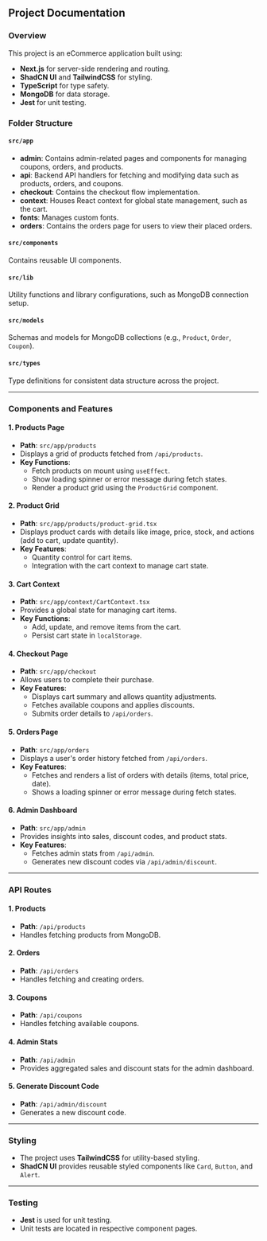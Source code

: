 
## Project Documentation

### Overview

This project is an eCommerce application built using:

-   **Next.js** for server-side rendering and routing.
-   **ShadCN UI** and **TailwindCSS** for styling.
-   **TypeScript** for type safety.
-   **MongoDB** for data storage.
-   **Jest** for unit testing.

### Folder Structure

#### `src/app`

-   **admin**: Contains admin-related pages and components for managing coupons, orders, and products.
-   **api**: Backend API handlers for fetching and modifying data such as products, orders, and coupons.
-   **checkout**: Contains the checkout flow implementation.
-   **context**: Houses React context for global state management, such as the cart.
-   **fonts**: Manages custom fonts.
-   **orders**: Contains the orders page for users to view their placed orders.

#### `src/components`

Contains reusable UI components.

#### `src/lib`

Utility functions and library configurations, such as MongoDB connection setup.

#### `src/models`

Schemas and models for MongoDB collections (e.g., `Product`, `Order`, `Coupon`).

#### `src/types`

Type definitions for consistent data structure across the project.

----------

### Components and Features

#### 1. **Products Page**

-   **Path**: `src/app/products`
-   Displays a grid of products fetched from `/api/products`.
-   **Key Functions**:
    -   Fetch products on mount using `useEffect`.
    -   Show loading spinner or error message during fetch states.
    -   Render a product grid using the `ProductGrid` component.

#### 2. **Product Grid**

-   **Path**: `src/app/products/product-grid.tsx`
-   Displays product cards with details like image, price, stock, and actions (add to cart, update quantity).
-   **Key Features**:
    -   Quantity control for cart items.
    -   Integration with the cart context to manage cart state.

#### 3. **Cart Context**

-   **Path**: `src/app/context/CartContext.tsx`
-   Provides a global state for managing cart items.
-   **Key Functions**:
    -   Add, update, and remove items from the cart.
    -   Persist cart state in `localStorage`.

#### 4. **Checkout Page**

-   **Path**: `src/app/checkout`
-   Allows users to complete their purchase.
-   **Key Features**:
    -   Displays cart summary and allows quantity adjustments.
    -   Fetches available coupons and applies discounts.
    -   Submits order details to `/api/orders`.

#### 5. **Orders Page**

-   **Path**: `src/app/orders`
-   Displays a user's order history fetched from `/api/orders`.
-   **Key Features**:
    -   Fetches and renders a list of orders with details (items, total price, date).
    -   Shows a loading spinner or error message during fetch states.

#### 6. **Admin Dashboard**

-   **Path**: `src/app/admin`
-   Provides insights into sales, discount codes, and product stats.
-   **Key Features**:
    -   Fetches admin stats from `/api/admin`.
    -   Generates new discount codes via `/api/admin/discount`.

----------

### API Routes

#### 1. **Products**

-   **Path**: `/api/products`
-   Handles fetching products from MongoDB.

#### 2. **Orders**

-   **Path**: `/api/orders`
-   Handles fetching and creating orders.

#### 3. **Coupons**

-   **Path**: `/api/coupons`
-   Handles fetching available coupons.

#### 4. **Admin Stats**

-   **Path**: `/api/admin`
-   Provides aggregated sales and discount stats for the admin dashboard.

#### 5. **Generate Discount Code**

-   **Path**: `/api/admin/discount`
-   Generates a new discount code.

----------

### Styling

-   The project uses **TailwindCSS** for utility-based styling.
-   **ShadCN UI** provides reusable styled components like `Card`, `Button`, and `Alert`.

----------

### Testing

-   **Jest** is used for unit testing.
-   Unit tests are located in respective component pages.